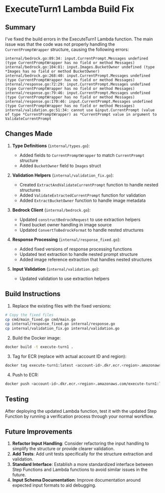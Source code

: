 # ExecuteTurn1 Lambda Build Fix

## Summary

I've fixed the build errors in the ExecuteTurn1 Lambda function. The main issue was that the code was not properly handling the `CurrentPromptWrapper` structure, causing the following errors:

```
internal/bedrock.go:89:34: input.CurrentPrompt.Messages undefined (type CurrentPromptWrapper has no field or method Messages)
internal/bedrock.go:104:81: input.Images.BucketOwner undefined (type *Images has no field or method BucketOwner)
internal/bedrock.go:268:40: input.CurrentPrompt.Messages undefined (type CurrentPromptWrapper has no field or method Messages)
internal/response.go:72:29: input.CurrentPrompt.Messages undefined (type CurrentPromptWrapper has no field or method Messages)
internal/response.go:79:46: input.CurrentPrompt.Messages undefined (type CurrentPromptWrapper has no field or method Messages)
internal/response.go:170:46: input.CurrentPrompt.Messages undefined (type CurrentPromptWrapper has no field or method Messages)
internal/validation.go:51:34: cannot use &input.CurrentPrompt (value of type *CurrentPromptWrapper) as *CurrentPrompt value in argument to ValidateCurrentPrompt
```

## Changes Made

1. **Type Definitions** (`internal/types.go`):
   - Added fields to `CurrentPromptWrapper` to match `CurrentPrompt` structure
   - Added `BucketOwner` field to `Images` struct

2. **Validation Helpers** (`internal/validation_fix.go`):
   - Created `ExtractAndValidateCurrentPrompt` function to handle nested structures
   - Added `ValidateExtractedCurrentPrompt` function for validation
   - Added `ExtractBucketOwner` function to handle image metadata

3. **Bedrock Client** (`internal/bedrock.go`):
   - Updated `constructBedrockRequest` to use extraction helpers
   - Fixed bucket owner handling in image source
   - Updated `ConvertToBedrockFormat` to handle nested structures

4. **Response Processing** (`internal/response_fixed.go`):
   - Added fixed versions of response processing functions
   - Updated text extraction to handle nested prompt structure
   - Added image reference extraction that handles nested structures

5. **Input Validation** (`internal/validation.go`):
   - Updated validation to use extraction helpers

## Build Instructions

1. Replace the existing files with the fixed versions:

```bash
# Copy the fixed files
cp cmd/main_fixed.go cmd/main.go
cp internal/response_fixed.go internal/response.go
cp internal/validation_fix.go internal/validation.go
```

2. Build the Docker image:

```bash
docker build -t execute-turn1 .
```

3. Tag for ECR (replace with actual account ID and region):

```bash
docker tag execute-turn1:latest <account-id>.dkr.ecr.<region>.amazonaws.com/execute-turn1:latest
```

4. Push to ECR:

```bash
docker push <account-id>.dkr.ecr.<region>.amazonaws.com/execute-turn1:latest
```

## Testing

After deploying the updated Lambda function, test it with the updated Step Function by running a verification process through your normal workflow.

## Future Improvements

1. **Refactor Input Handling**: Consider refactoring the input handling to simplify the structure or provide clearer validation.
2. **Add Tests**: Add unit tests specifically for the structure extraction and validation.
3. **Standard Interface**: Establish a more standardized interface between Step Functions and Lambda functions to avoid similar issues in the future.
4. **Input Schema Documentation**: Improve documentation around expected input formats to aid debugging.